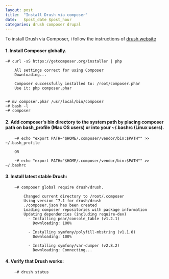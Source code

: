 ```yaml
---
layout: post
title:  "Install Drush via composer"
date:   $post_date $post_hour
categories: drush composer drupal
---
```


To install Drush via Composer, i follow the instructions of [drush website]

#### 1. Install Composer globally.


    ~# curl -sS https://getcomposer.org/installer | php

        All settings correct for using Composer
        Downloading...

        Composer successfully installed to: /root/composer.phar
        Use it: php composer.phar


    ~# mv composer.phar /usr/local/bin/composer
    ~# bash -l
    ~# composer


#### 2. Add composer's bin directory to the system path by placing composer path on bash_profile (Mac OS users) or into your ~/.bashrc (Linux users).

        ~# echo "export PATH="$HOME/.composer/vendor/bin:$PATH"" >>  ~/.bash_profile

        OR        

        ~# echo "export PATH="$HOME/.composer/vendor/bin:$PATH"" >> ~/.bashrc

#### 3. Install latest stable Drush: 

        ~# composer global require drush/drush.
    
            Changed current directory to /root/.composer
            Using version ^7.1 for drush/drush
            ./composer.json has been created
            Loading composer repositories with package information
            Updating dependencies (including require-dev)
              - Installing pear/console_table (v1.2.1)
                Downloading: 100%         
            
              - Installing symfony/polyfill-mbstring (v1.1.0)
                Downloading: 100%         
            
              - Installing symfony/var-dumper (v2.8.2)
                Downloading: Connecting...
            

#### 4. Verify that Drush works: 
    
        ~# drush status


[drush website]: <http://docs.drush.org/en/master/install-alternative/>
